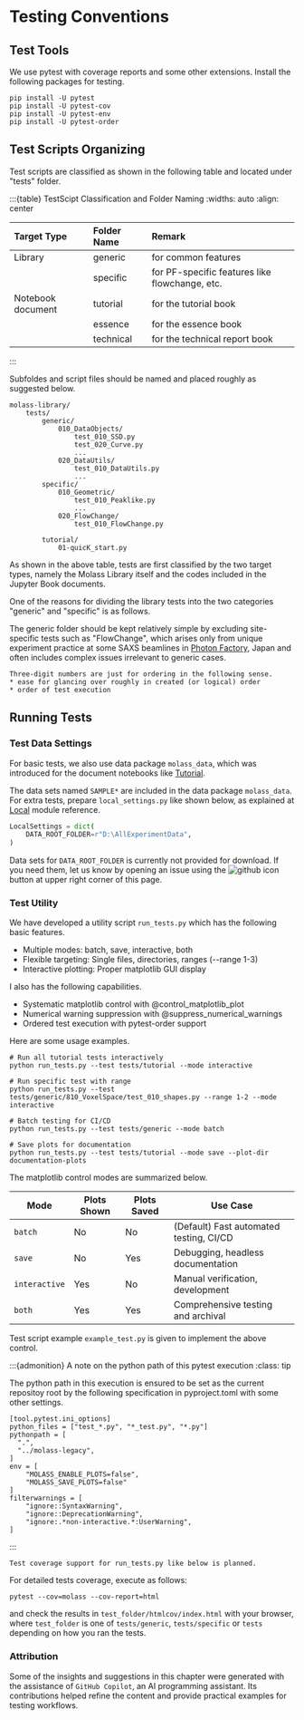 # Testing Conventions

## Test Tools

We use pytest with coverage reports and some other extensions. Install the following packages for testing.

```
pip install -U pytest
pip install -U pytest-cov
pip install -U pytest-env
pip install -U pytest-order
```

## Test Scripts Organizing

Test scripts are classified as shown in the following table and located under "tests" folder.

:::{table} TestScipt Classification and Folder Naming
:widths: auto
:align: center

| Target Type   | Folder Name  | Remark |
| :------- | :------- | :-------|
| Library | generic | for common features |
|         | specific | for PF-specific features like flowchange, etc. |
| Notebook document | tutorial | for the tutorial book |
|          | essence  | for the essence book |
|          | technical | for the technical report book |
:::

Subfoldes and script files should be named and placed roughly as suggested below.

```
molass-library/
    tests/
        generic/
            010_DataObjects/
                test_010_SSD.py
                test_020_Curve.py
                ...
            020_DataUtils/
                test_010_DataUtils.py
                ...
        specific/
            010_Geometric/
                test_010_Peaklike.py
                ...
            020_FlowChange/
                test_010_FlowChange.py

        tutorial/
            01-quicK_start.py
```
As shown in the above table, tests are first classified by the two target types, namely the Molass Library itself and the codes included in the Jupyter Book documents.

One of the reasons for dividing the library tests into the two categories "generic" and "specific" is as follows.

The generic folder should be kept relatively simple by excluding site-specific tests such as "FlowChange", which arises only from unique experiment practice at some SAXS beamlines in [Photon Factory](https://www2.kek.jp/imss/pf/eng/), Japan and often includes complex issues irrelevant to generic cases.


```{note}
Three-digit numbers are just for ordering in the following sense.
* ease for glancing over roughly in created (or logical) order
* order of test execution

```

## Running Tests
### Test Data Settings

For basic tests, we also use data package `molass_data`, which was introduced for the document notebooks like [Tutorial](https://biosaxs-dev.github.io/molass-tutorial/).

The data sets named `SAMPLE*` are included in the data package `molass_data`. For extra tests, prepare `local_settings.py` like shown below, as explained at [Local](https://biosaxs-dev.github.io/molass-library/source/molass.Local.html) module reference.

```python
LocalSettings = dict(
    DATA_ROOT_FOLDER=r"D:\AllExperimentData",
)
```

Data sets for `DATA_ROOT_FOLDER` is currently not provided for download. If you need them, let us know by opening an issue using the ![github icon](../../images/mark-github.svg) button at upper right corner of this page.

### Test Utility
We have developed a utility script `run_tests.py` which has the following basic features.

* Multiple modes: batch, save, interactive, both
* Flexible targeting: Single files, directories, ranges (--range 1-3)
* Interactive plotting: Proper matplotlib GUI display

I also has the following capabilities.

* Systematic matplotlib control with @control_matplotlib_plot
* Numerical warning suppression with @suppress_numerical_warnings
* Ordered test execution with pytest-order support

Here are some usage examples. 

```
# Run all tutorial tests interactively
python run_tests.py --test tests/tutorial --mode interactive

# Run specific test with range
python run_tests.py --test tests/generic/810_VoxelSpace/test_010_shapes.py --range 1-2 --mode interactive

# Batch testing for CI/CD
python run_tests.py --test tests/generic --mode batch

# Save plots for documentation
python run_tests.py --test tests/tutorial --mode save --plot-dir documentation-plots
```

The matplotlib control modes are summarized below.

| Mode         | Plots Shown | Plots Saved | Use Case                           |
|--------------|-------------|-------------|------------------------------------|
| `batch`      | No          | No          | (Default) Fast automated testing, CI/CD      |
| `save`       | No          | Yes         | Debugging, headless documentation  |
| `interactive`| Yes         | No          | Manual verification, development   |
| `both`       | Yes         | Yes         | Comprehensive testing and archival |

Test script example `example_test.py` is given to implement the above control.

:::{admonition} A note on the python path of this pytest execution
:class: tip

The python path in this execution is ensured to be set as the current repositoy root by the following specification in pyproject.toml with some other settings.

```
[tool.pytest.ini_options]
python_files = ["test_*.py", "*_test.py", "*.py"]
pythonpath = [
  ".",
  "../molass-legacy",
]
env = [
    "MOLASS_ENABLE_PLOTS=false",
    "MOLASS_SAVE_PLOTS=false"
]
filterwarnings = [
    "ignore::SyntaxWarning",
    "ignore::DeprecationWarning",
    "ignore:.*non-interactive.*:UserWarning",
]
```
:::

```{note}
Test coverage support for run_tests.py like below is planned.
```

For detailed tests coverage, execute as follows:

```
pytest --cov=molass --cov-report=html
```

and check the results in `test_folder/htmlcov/index.html` with your browser, where `test_folder` is one of `tests/generic`, `tests/specific` or `tests` depending on how you ran the tests.

### Attribution

Some of the insights and suggestions in this chapter were generated with the assistance of `GitHub Copilot`, an AI programming assistant. Its contributions helped refine the content and provide practical examples for testing workflows.